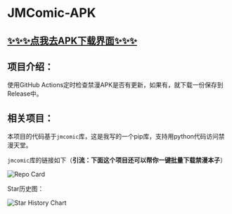 # JMComic-APK

## [✨✨✨点我去APK下载界面✨✨✨](https://github.com/hect0x7/JMComic-APK/releases/latest)

## 项目介绍：

使用GitHub Actions定时检查禁漫APK是否有更新，如果有，就下载一份保存到Release中。


## 相关项目：

本项目的代码基于`jmcomic`库，这是我写的一个pip库，支持用python代码访问禁漫天堂。

`jmcomic`库的链接如下（**引流：下面这个项目还可以帮你一键批量下载禁漫本子**）

<picture>
  <source media="(prefers-color-scheme: dark)" srcset="https://github-readme-stats.vercel.app/api/pin/?username=hect0x7&repo=JMComic-Crawler-Python&theme=radical" />
  <source media="(prefers-color-scheme: light)" srcset="https://github-readme-stats.vercel.app/api/pin/?username=hect0x7&repo=JMComic-Crawler-Python" />
  <img alt="Repo Card" src="https://github-readme-stats.vercel.app/api/pin/?username=hect0x7&repo=JMComic-Crawler-Python" />
</picture>

Star历史图：

<picture>
  <source media="(prefers-color-scheme: dark)" srcset="https://api.star-history.com/svg?repos=hect0x7/JMComic-Crawler-Python%2Chect0x7/JMComic-APK&type=Date&theme=dark" />
  <source media="(prefers-color-scheme: light)" srcset="https://api.star-history.com/svg?repos=hect0x7/JMComic-Crawler-Python%2Chect0x7/JMComic-APK&type=Date" />
  <img alt="Star History Chart" src="https://api.star-history.com/svg?repos=hect0x7/JMComic-Crawler-Python%2Chect0x7/JMComic-APK&type=Date" />
</picture>
